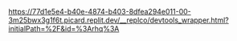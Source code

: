https://77d1e5e4-b40e-4874-b403-8dfea294e011-00-3m25bwx3g1f6t.picard.replit.dev/__replco/devtools_wrapper.html?initialPath=%2F&id=%3Arhq%3A